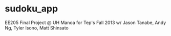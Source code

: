 # sudoku_app
EE205 Final Project @ UH Manoa for Tep's Fall 2013 w/ Jason Tanabe, Andy Ng, Tyler Isono, Matt Shinsato
